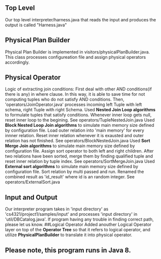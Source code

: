## Top Level 
Our top level interpreter/harness.java that reads the input and produces the output is called "Harness.java"
## Physical Plan Builder
Physical Plan Builder is implemented in visitors/physicalPlanBuilder.java. This class processes configureation file and assign physical operators accordingly.
## Physical Operator
Logic of extracting join conditions:
First deal with other AND conditions(if there is any) in where clause. In this way, it is able to save time for not computing tuples who do not satisfy AND conditions.
Then, 'operators/JoinOperator.java' processes incoming left Tuple with left schema, right Tuple with right Schema. 
Used **Nested Join Loop algorithms** to formulate tuples that satisfy conditions. Whenever inner loop gets null, reset inner loop to the begining. See operators/TupleNestedJoin.java
Used **Block Nested Loop Join algorithms** to simulate main memory size  defined by configuration file. Load outer relation into 'main memory' for every innner relation. Reset inner relation whenever it is exausted and outer relation has not finished. See operators/BlockNestedJoin.java
Used **Sort Merge Join algorithms** to simulate main memory size  defined by configuration file. Assign sort operator to both left and right children. After two relations have been sorted, merge them by finding qualified tuple and reset inner relation by tuple index. See operators/SortMergeJoin.java
Used **External sort algorithms** to simulate main memory size  defined by configuration file. Sort relation by multi passed and run. Renamed the combined result as 'id_result' where id is an random integer. See operators/ExternalSort.java
## Input and Output
Our interpreter program takes in 'input directory' as 'cs4321/project1/samples/input' and processes 'input directory' in 'util/DBCatalog.java'. If program having any trouble in finding correct path, please let us know.
##Logical Operator
Added anouther Logical Operator layer on top of the **Operator Tree** so that it refers to logical operator, and utilize **PhysicalPlanBuilder** to translate it into physical operator.
## Please note, this program runs in Java 8.

